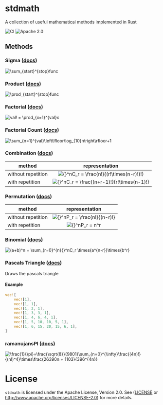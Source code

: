 # stdmath

A collection of useful mathematical methods implemented in Rust

![CI](https://github.com/miraclx/stdmath/workflows/CI/badge.svg) ![Apache 2.0](https://img.shields.io/github/license/miraclx/stdmath)

## Methods

### Sigma ([docs][sigma])

<img src="https://render.githubusercontent.com/render/math?math=%5Cdisplaystyle+%5Csum_%7Bstart%7D%5E%7Bstop%7Dfunc" alt="\sum_{start}^{stop}func">

### Product ([docs][product])

<img src="https://render.githubusercontent.com/render/math?math=%5Cdisplaystyle+%5Cprod_%7Bstart%7D%5E%7Bstop%7Dfunc" alt="\prod_{start}^{stop}func">

### Factorial ([docs][factorial])

<img src="https://render.githubusercontent.com/render/math?math=%5Cdisplaystyle+val%21+%3D+%5Cprod_%7Bx%3D1%7D%5E%7Bval%7Dx" alt="val! = \prod_{x=1}^{val}x">

### Factorial Count ([docs][factorial_count])

<img src="https://render.githubusercontent.com/render/math?math=%5Cdisplaystyle+%5Csum_%7Bn%3D1%7D%5E%7Bval%7D%5Cleft%5Clfloor%5Clog_%7B10%7Dn%5Cright%5Crfloor%2B1" alt="\sum_{n=1}^{val}\left\lfloor\log_{10}n\right\rfloor+1">

### Combination ([docs][combination])

method             | representation
------------------ | :------------:
without repetition | <img src="https://render.githubusercontent.com/render/math?math=%5Cdisplaystyle+%7B%7D%5EnC_r+%3D+%5Cfrac%7Bn%21%7D%7B%28r%21%5Ctimes%28n-r%29%21%29%21%7D" alt="{}^nC_r = \frac{n!}{(r!\times(n-r)!)!}">
with repetition    | <img src="https://render.githubusercontent.com/render/math?math=%5Cdisplaystyle+%7B%7D%5EnC_r+%3D+%5Cfrac%7B%28n%2Br-1%29%21%7D%7Br%21%5Ctimes%28n-1%29%21%7D" alt="{}^nC_r = \frac{(n+r-1)!}{r!\times(n-1)!}">

### Permutation ([docs][permutation])

method             | representation
------------------ | :------------:
without repetition | <img src="https://render.githubusercontent.com/render/math?math=%5Cdisplaystyle+%7B%7D%5EnP_r+%3D+%5Cfrac%7Bn%21%7D%7B%28n-r%29%21%7D" alt="{}^nP_r = \frac{n!}{(n-r)!}">
with repetition    | <img src="https://render.githubusercontent.com/render/math?math=%5Cdisplaystyle+%7B%7D%5EnP_r+%3D+n%5Er" alt="{}^nP_r = n^r">

### Binomial ([docs][binomial])

<img src= "https://render.githubusercontent.com/render/math?math=%5Cdisplaystyle+%28a%2Bb%29%5En+%3D+%5Csum_%7Br%3D0%7D%5E%7Bn%7D%7B%7D%5EnC_r+%5Ctimes%7Ba%5E%7Bn-r%7D%7D%5Ctimes%7Bb%5Er%7D" alt="(a+b)^n = \sum_{r=0}^{n}{}^nC_r \times{a^{n-r}}\times{b^r}">

### Pascals Triangle ([docs][pascals])

Draws the pascals triangle

#### Example

``` rust
vec![
    vec![1],
    vec![1, 1],
    vec![1, 2, 1],
    vec![1, 3, 3, 1],
    vec![1, 4, 6, 4, 1],
    vec![1, 5, 10, 10, 5, 1],
    vec![1, 6, 15, 20, 15, 6, 1],
]
```

### ramanujansPI ([docs][ramanujansPI])

<img src="https://render.githubusercontent.com/render/math?math=%5Cdisplaystyle+%5Cfrac%7B1%7D%7B%5Cpi%7D%3D%5Cfrac%7B%5Csqrt%7B8%7D%7D%7B9801%7D%5Csum_%7Bn%3D0%7D%5E%7B%5Cinfty%7D%5Cfrac%7B%284n%29%21%7D%7B%28n%21%29%5E4%7D%5Ctimes%5Cfrac%7B26390n+%2B+1103%7D%7B396%5E%7B4n%7D%7D" alt="\frac{1}{\pi}=\frac{\sqrt{8}}{9801}\sum_{n=0}^{\infty}\frac{(4n)!}{(n!)^4}\times\frac{26390n + 1103}{396^{4n}}">

# License

`stdmath` is licensed under the Apache License, Version 2.0.
See ([LICENSE](LICENSE) or <http://www.apache.org/licenses/LICENSE-2.0>) for more details.

[binomial]: https://miraclx.github.io/stdmath/math/fn.binomial.html
[combination]: https://miraclx.github.io/stdmath/math/fn.combination.html
[factorial]: https://miraclx.github.io/stdmath/math/fn.factorial.html
[factorial_count]: https://miraclx.github.io/stdmath/math/fn.factorial_count.html
[pascals]: https://miraclx.github.io/stdmath/math/fn.pascals.html
[permutation]: https://miraclx.github.io/stdmath/math/fn.permutation.html
[product]: https://miraclx.github.io/stdmath/math/fn.product.html
[ramanujansPI]: https://miraclx.github.io/stdmath/math/fn.ramanujansPI.html
[sigma]: https://miraclx.github.io/stdmath/math/fn.sigma.html
